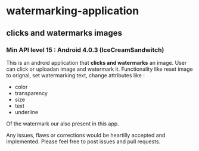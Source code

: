 # watermarking-application

## clicks and watermarks images

### Min API level 15 : Android 4.0.3 (IceCreamSandwitch)

This is an android application that **clicks and watermarks** an image.
User can click or uploadan image and watermark it. Functionality like reset image to orignal, 
set watermarking text, change attributes like :
* color
* transparency
* size
* text
* underline

Of the watermark our also present in this app.

Any issues, flaws or corrections would be heartilly accepted and implemented.
Please feel free to post issues and pull requests.
